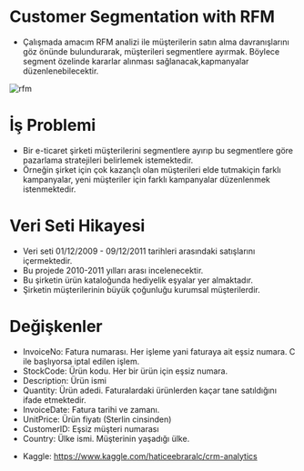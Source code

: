 # Customer Segmentation with RFM

* Çalışmada amacım RFM analizi ile müşterilerin satın alma davranışlarını göz önünde bulundurarak, müşterileri segmentlere ayırmak.
  Böylece segment özelinde kararlar alınması sağlanacak,kapmanyalar düzenlenebilecektir.
  
![rfm](https://user-images.githubusercontent.com/87808313/126800670-13c12df1-0911-4d9f-93b9-eeb12e94084b.png)

# İş Problemi
* Bir e-ticaret şirketi müşterilerini segmentlere ayırıp bu segmentlere göre
pazarlama stratejileri belirlemek istemektedir.
* Örneğin şirket için çok kazançlı olan müşterileri elde tutmakiçin farklı kampanyalar, yeni müşteriler için farklı kampanyalar düzenlenmek istenmektedir.

# Veri Seti Hikayesi
* Veri seti  01/12/2009 - 09/12/2011 tarihleri arasındaki satışlarını içermektedir.
* Bu projede 2010-2011 yılları arası incelenecektir.
* Bu şirketin ürün kataloğunda hediyelik eşyalar yer almaktadır.
* Şirketin müşterilerinin büyük çoğunluğu kurumsal müşterilerdir.

# Değişkenler 
* InvoiceNo: Fatura numarası. Her işleme yani faturaya ait eşsiz numara. C ile başlıyorsa iptal edilen işlem.
* StockCode: Ürün kodu. Her bir ürün için eşsiz numara.
* Description: Ürün ismi
* Quantity: Ürün adedi. Faturalardaki ürünlerden kaçar tane satıldığını ifade etmektedir.
* InvoiceDate: Fatura tarihi ve zamanı.
* UnitPrice: Ürün fiyatı (Sterlin cinsinden)
* CustomerID: Eşsiz müşteri numarası
* Country: Ülke ismi. Müşterinin yaşadığı ülke.

- Kaggle:
https://www.kaggle.com/haticeebraralc/crm-analytics
